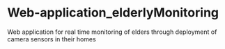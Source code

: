 # Web-application_elderlyMonitoring
Web application for real time monitoring of elders through deployment of camera sensors in their homes
